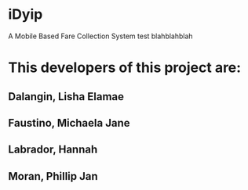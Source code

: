 # iDyip
A Mobile Based Fare Collection System
test blahblahblah
# This developers of this project are:
## Dalangin, Lisha Elamae
## Faustino, Michaela Jane
## Labrador, Hannah
## Moran, Phillip Jan
